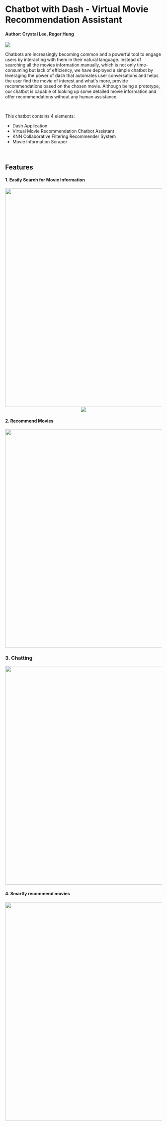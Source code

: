 

# Chatbot with Dash - Virtual Movie Recommendation Assistant

#### Author: Crystal Lee, Roger Hung

<img src='images/demo5.png'>

<br>

Chatbots are increasingly becoming common and a powerful tool to engage users by interacting with them in their natural language. Instead of searching all the movies information manually, which is not only time-consuming but lack of efficiency, we have deployed a simple chatbot by leveraging the power of dash that automates user conversations and helps the user find the movie of interest and what's more, provide recommendations based on the chosen movie. Although being a prototype, our chatbot is capable of looking up some detailed movie information and offer recommendations without any human assistance.

<br>

This chatbot contains 4 elements:

* Dash Application
* Virtual Movie Recommendation Chatbot Assistant
* KNN Collaborative Filtering Recommender System
* Movie Information Scraper

<br>

## Features

#### 1. Easily Search for Movie Information

<p align="center" style="font-size:12pt">
    <img src='images/demo1.gif' align="center" width="700" height="700">

<img src='images/demo1.gif'>

<br>

#### 2. Recommend Movies

<p align="center" style="font-size:12pt">
    <img src='images/demo2.gif' align="center" width="700" height="700">





### 3. Chatting

<p align="center" style="font-size:12pt">
    <img src='images/demo3.gif' align="center" width="700" height="700">



#### 4. Smartly recommend movies



<p align="center" style="font-size:12pt">
    <img src='images/demo4.gif' align="center" width="700" height="700">